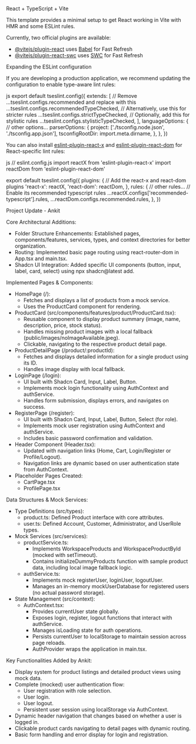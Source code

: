 React + TypeScript + Vite

This template provides a minimal setup to get React working in Vite with HMR and some ESLint rules.

Currently, two official plugins are available:

- [@vitejs/plugin-react](https://github.com/vitejs/vite-plugin-react/blob/main/packages/plugin-react) uses [Babel](https://babeljs.io/) for Fast Refresh
- [@vitejs/plugin-react-swc](https://github.com/vitejs/vite-plugin-react/blob/main/packages/plugin-react-swc) uses [SWC](https://swc.rs/) for Fast Refresh

Expanding the ESLint configuration

If you are developing a production application, we recommend updating the configuration to enable type-aware lint rules:

js
export default tseslint.config({
extends: [
// Remove ...tseslint.configs.recommended and replace with this
...tseslint.configs.recommendedTypeChecked,
// Alternatively, use this for stricter rules
...tseslint.configs.strictTypeChecked,
// Optionally, add this for stylistic rules
...tseslint.configs.stylisticTypeChecked,
],
languageOptions: {
// other options...
parserOptions: {
project: ['./tsconfig.node.json', './tsconfig.app.json'],
tsconfigRootDir: import.meta.dirname,
},
},
})

You can also install [eslint-plugin-react-x](https://github.com/Rel1cx/eslint-react/tree/main/packages/plugins/eslint-plugin-react-x) and [eslint-plugin-react-dom](https://github.com/Rel1cx/eslint-react/tree/main/packages/plugins/eslint-plugin-react-dom) for React-specific lint rules:

js
// eslint.config.js
import reactX from 'eslint-plugin-react-x'
import reactDom from 'eslint-plugin-react-dom'

export default tseslint.config({
plugins: {
// Add the react-x and react-dom plugins
'react-x': reactX,
'react-dom': reactDom,
},
rules: {
// other rules...
// Enable its recommended typescript rules
...reactX.configs['recommended-typescript'].rules,
...reactDom.configs.recommended.rules,
},
})

Project Update - Ankit

Core Architectural Additions:

- Folder Structure Enhancements: Established pages, components/features, services, types, and context directories for better organization.
- Routing: Implemented basic page routing using react-router-dom in App.tsx and main.tsx.
- Shadcn UI Integration: Added specific UI components (button, input, label, card, select) using npx shadcn@latest add.

Implemented Pages & Components:

- HomePage (/):
  - Fetches and displays a list of products from a mock service.
  - Uses the ProductCard component for rendering.
- ProductCard (src/components/features/product/ProductCard.tsx):
  - Reusable component to display product summary (image, name, description, price, stock status).
  - Handles missing product images with a local fallback (public/images/noImageAvailable.jpeg).
  - Clickable, navigating to the respective product detail page.
- ProductDetailPage (/product/:productId):
  - Fetches and displays detailed information for a single product using its ID.
  - Handles image display with local fallback.
- LoginPage (/login):
  - UI built with Shadcn Card, Input, Label, Button.
  - Implements mock login functionality using AuthContext and authService.
  - Handles form submission, displays errors, and navigates on success.
- RegisterPage (/register):
  - UI built with Shadcn Card, Input, Label, Button, Select (for role).
  - Implements mock user registration using AuthContext and authService.
  - Includes basic password confirmation and validation.
- Header Component (Header.tsx):
  - Updated with navigation links (Home, Cart, Login/Register or Profile/Logout).
  - Navigation links are dynamic based on user authentication state from AuthContext.
- Placeholder Pages Created:
  - CartPage.tsx
  - ProfilePage.tsx

Data Structures & Mock Services:

- Type Definitions (src/types):
  - product.ts: Defined Product interface with core attributes.
  - user.ts: Defined Account, Customer, Administrator, and UserRole types.
- Mock Services (src/services):
  - productService.ts:
    - Implements WorkspaceProducts and WorkspaceProductById (mocked with setTimeout).
    - Contains initializeDummyProducts function with sample product data, including local image fallback logic.
  - authService.ts:
    - Implements mock registerUser, loginUser, logoutUser.
    - Manages an in-memory mockUserDatabase for registered users (no actual password storage).
- State Management (src/context):
  - AuthContext.tsx:
    - Provides currentUser state globally.
    - Exposes login, register, logout functions that interact with authService.
    - Manages isLoading state for auth operations.
    - Persists currentUser to localStorage to maintain session across page reloads.
    - AuthProvider wraps the application in main.tsx.

Key Functionalities Added by Ankit:

- Display system for product listings and detailed product views using mock data.
- Complete (mocked) user authentication flow:
  - User registration with role selection.
  - User login.
  - User logout.
  - Persistent user session using localStorage via AuthContext.
- Dynamic header navigation that changes based on whether a user is logged in.
- Clickable product cards navigating to detail pages with dynamic routing.
- Basic form handling and error display for login and registration.
